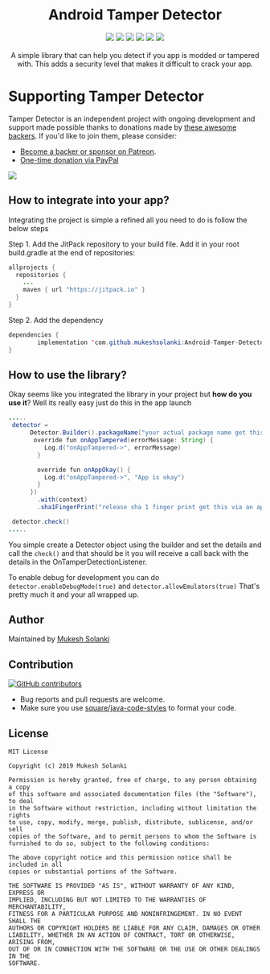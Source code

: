 <h1 align="center">Android Tamper Detector</h1>
<p align="center">
  <a href="https://codeclimate.com/github/mukeshsolanki/Android-Tamper-Detector/maintainability"><img src="https://api.codeclimate.com/v1/badges/cbcf70f1f6dd85432504/maintainability" /></a>
  <a href="https://www.codacy.com/app/mukeshsolanki/Android-Tamper-Detector?utm_source=github.com&amp;utm_medium=referral&amp;utm_content=mukeshsolanki/Android-Tamper-Detector&amp;utm_campaign=Badge_Grade"><img src="https://api.codacy.com/project/badge/Grade/c86e3c0ade6849ff9b10b3b06591a75c"/></a>
  <a href="https://jitpack.io/#mukeshsolanki/Android-Tamper-Detector"> <img src="https://jitpack.io/v/mukeshsolanki/Android-Tamper-Detector/month.svg" /></a>
  <a href="https://jitpack.io/#mukeshsolanki/Android-Tamper-Detector"> <img src="https://jitpack.io/v/mukeshsolanki/Android-Tamper-Detector.svg" /></a>
  <a href="https://github.com/mukeshsolanki/Android-Tamper-Detector/actions"> <img src="https://github.com/mukeshsolanki/Android-Tamper-Detector/workflows/Build/badge.svg" /></a>
  <a href="https://opensource.org/licenses/MIT"><img src="https://img.shields.io/badge/License-MIT-blue.svg"/></a>
  <br /><br />
    A simple library that can help you detect if you app is modded or tampered with. This adds a security level that makes it difficult to crack your app.
</p>

# Supporting Tamper Detector

Tamper Detector is an independent project with ongoing development and support made possible thanks to donations made by [these awesome backers](BACKERS.md#sponsors). If you'd like to join them, please consider:

- [Become a backer or sponsor on Patreon](https://www.patreon.com/mukeshsolanki).
- [One-time donation via PayPal](https://www.paypal.me/mukeshsolanki)

<a href="https://www.patreon.com/bePatron?c=935498" alt="Become a Patron"><img src="https://c5.patreon.com/external/logo/become_a_patron_button.png" /></a>

## How to integrate into your app?
Integrating the project is simple a refined all you need to do is follow the below steps

Step 1. Add the JitPack repository to your build file. Add it in your root build.gradle at the end of repositories:

```java
allprojects {
  repositories {
    ...
    maven { url "https://jitpack.io" }
  }
}
```
Step 2. Add the dependency
```java
dependencies {
        implementation 'com.github.mukeshsolanki:Android-Tamper-Detector:<latest-version>'
}
```

## How to use the library?
Okay seems like you integrated the library in your project but **how do you use it**? Well its really easy just do this in the app launch

```java
.....
 detector =
      Detector.Builder().packageName("your actual package name get this via an api call").listener(object: OnTamperDetectionListener{
       override fun onAppTampered(errorMessage: String) {
          Log.d("onAppTampered->", errorMessage)
        }

        override fun onAppOkay() {
          Log.d("onAppTampered->", "App is okay")
        }
      })
        .with(context)
        .sha1FingerPrint("release sha 1 finger print get this via an api call as well").build()

 detector.check()
.....
```
You simple create a Detector object using the builder and set the details and call the `check()` and that should be it you will receive a call back with the details in the OnTamperDetectionListener.

To enable debug for development you can do `detector.enableDebugMode(true)` and `detector.allowEmulators(true)`
That's pretty much it and your all wrapped up.

## Author
Maintained by [Mukesh Solanki](https://www.github.com/mukeshsolanki)

## Contribution
[![GitHub contributors](https://img.shields.io/github/contributors/mukeshsolanki/Android-Tamper-Detector.svg)](https://github.com/mukeshsolanki/Android-Tamper-Detector/graphs/contributors)

* Bug reports and pull requests are welcome.
* Make sure you use [square/java-code-styles](https://github.com/square/java-code-styles) to format your code.

## License
```
MIT License

Copyright (c) 2019 Mukesh Solanki

Permission is hereby granted, free of charge, to any person obtaining a copy
of this software and associated documentation files (the "Software"), to deal
in the Software without restriction, including without limitation the rights
to use, copy, modify, merge, publish, distribute, sublicense, and/or sell
copies of the Software, and to permit persons to whom the Software is
furnished to do so, subject to the following conditions:

The above copyright notice and this permission notice shall be included in all
copies or substantial portions of the Software.

THE SOFTWARE IS PROVIDED "AS IS", WITHOUT WARRANTY OF ANY KIND, EXPRESS OR
IMPLIED, INCLUDING BUT NOT LIMITED TO THE WARRANTIES OF MERCHANTABILITY,
FITNESS FOR A PARTICULAR PURPOSE AND NONINFRINGEMENT. IN NO EVENT SHALL THE
AUTHORS OR COPYRIGHT HOLDERS BE LIABLE FOR ANY CLAIM, DAMAGES OR OTHER
LIABILITY, WHETHER IN AN ACTION OF CONTRACT, TORT OR OTHERWISE, ARISING FROM,
OUT OF OR IN CONNECTION WITH THE SOFTWARE OR THE USE OR OTHER DEALINGS IN THE
SOFTWARE.
```
